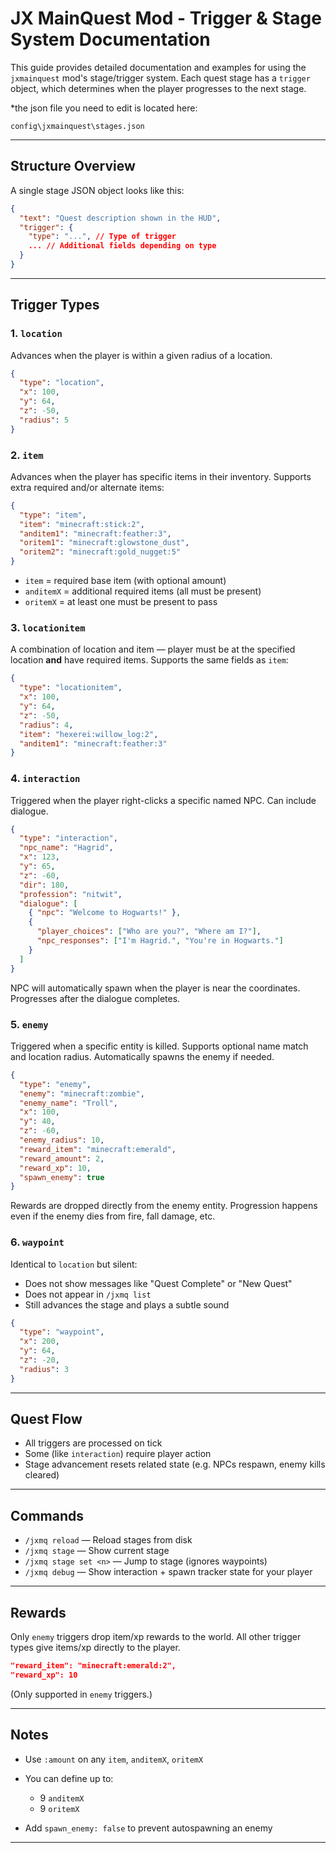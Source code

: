 # JX MainQuest Mod - Trigger & Stage System Documentation

This guide provides detailed documentation and examples for using the `jxmainquest` mod's stage/trigger system.
Each quest stage has a `trigger` object, which determines when the player progresses to the next stage.

*the json file you need to edit is located here:
```
config\jxmainquest\stages.json
```

---

## Structure Overview

A single stage JSON object looks like this:

```json
{
  "text": "Quest description shown in the HUD",
  "trigger": {
    "type": "...", // Type of trigger
    ... // Additional fields depending on type
  }
}
```

---

## Trigger Types

### 1. `location`

Advances when the player is within a given radius of a location.

```json
{
  "type": "location",
  "x": 100,
  "y": 64,
  "z": -50,
  "radius": 5
}
```

### 2. `item`

Advances when the player has specific items in their inventory.
Supports extra required and/or alternate items:

```json
{
  "type": "item",
  "item": "minecraft:stick:2",
  "anditem1": "minecraft:feather:3",
  "oritem1": "minecraft:glowstone_dust",
  "oritem2": "minecraft:gold_nugget:5"
}
```

* `item` = required base item (with optional amount)
* `anditemX` = additional required items (all must be present)
* `oritemX` = at least one must be present to pass

### 3. `locationitem`

A combination of location and item — player must be at the specified location **and** have required items.
Supports the same fields as `item`:

```json
{
  "type": "locationitem",
  "x": 100,
  "y": 64,
  "z": -50,
  "radius": 4,
  "item": "hexerei:willow_log:2",
  "anditem1": "minecraft:feather:3"
}
```

### 4. `interaction`

Triggered when the player right-clicks a specific named NPC.
Can include dialogue.

```json
{
  "type": "interaction",
  "npc_name": "Hagrid",
  "x": 123,
  "y": 65,
  "z": -60,
  "dir": 180,
  "profession": "nitwit",
  "dialogue": [
    { "npc": "Welcome to Hogwarts!" },
    {
      "player_choices": ["Who are you?", "Where am I?"],
      "npc_responses": ["I'm Hagrid.", "You're in Hogwarts."]
    }
  ]
}
```

NPC will automatically spawn when the player is near the coordinates.
Progresses after the dialogue completes.

### 5. `enemy`

Triggered when a specific entity is killed.
Supports optional name match and location radius.
Automatically spawns the enemy if needed.

```json
{
  "type": "enemy",
  "enemy": "minecraft:zombie",
  "enemy_name": "Troll",
  "x": 100,
  "y": 40,
  "z": -60,
  "enemy_radius": 10,
  "reward_item": "minecraft:emerald",
  "reward_amount": 2,
  "reward_xp": 10,
  "spawn_enemy": true
}
```

Rewards are dropped directly from the enemy entity.
Progression happens even if the enemy dies from fire, fall damage, etc.

### 6. `waypoint`

Identical to `location` but silent:

* Does not show messages like "Quest Complete" or "New Quest"
* Does not appear in `/jxmq list`
* Still advances the stage and plays a subtle sound

```json
{
  "type": "waypoint",
  "x": 200,
  "y": 64,
  "z": -20,
  "radius": 3
}
```

---

## Quest Flow

* All triggers are processed on tick
* Some (like `interaction`) require player action
* Stage advancement resets related state (e.g. NPCs respawn, enemy kills cleared)

---

## Commands

* `/jxmq reload` — Reload stages from disk
* `/jxmq stage` — Show current stage
* `/jxmq stage set <n>` — Jump to stage (ignores waypoints)
* `/jxmq debug` — Show interaction + spawn tracker state for your player

---

## Rewards

Only `enemy` triggers drop item/xp rewards to the world.
All other trigger types give items/xp directly to the player.

```json
"reward_item": "minecraft:emerald:2",
"reward_xp": 10
```

(Only supported in `enemy` triggers.)

---

## Notes

* Use `:amount` on any `item`, `anditemX`, `oritemX`
* You can define up to:

  * 9 `anditemX`
  * 9 `oritemX`
* Add `spawn_enemy: false` to prevent autospawning an enemy

---

